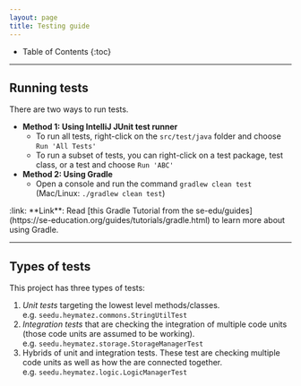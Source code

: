 ```yaml
---
layout: page
title: Testing guide
---
```


* Table of Contents
{:toc}

--------------------------------------------------------------------------------------------------------------------

## Running tests

There are two ways to run tests.

* **Method 1: Using IntelliJ JUnit test runner**
  * To run all tests, right-click on the `src/test/java` folder and choose `Run 'All Tests'`
  * To run a subset of tests, you can right-click on a test package,
    test class, or a test and choose `Run 'ABC'`
* **Method 2: Using Gradle**
  * Open a console and run the command `gradlew clean test` (Mac/Linux: `./gradlew clean test`)

<div markdown="span" class="alert alert-secondary">:link: **Link**: Read [this Gradle Tutorial from the se-edu/guides](https://se-education.org/guides/tutorials/gradle.html) to learn more about using Gradle.
</div>

--------------------------------------------------------------------------------------------------------------------

## Types of tests

This project has three types of tests:

1. *Unit tests* targeting the lowest level methods/classes.<br>
   e.g. `seedu.heymatez.commons.StringUtilTest`
1. *Integration tests* that are checking the integration of multiple code units (those code units are assumed to be working).<br>
   e.g. `seedu.heymatez.storage.StorageManagerTest`
1. Hybrids of unit and integration tests. These test are checking multiple code units as well as how the are connected together.<br>
   e.g. `seedu.heymatez.logic.LogicManagerTest`
